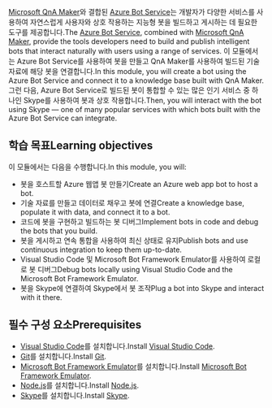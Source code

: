 <span data-ttu-id="15b14-101">[Microsoft QnA Maker](https://www.qnamaker.ai/)와 결합된 [Azure Bot Service](https://azure.microsoft.com/en*us/services/bot*service/)는 개발자가 다양한 서비스를 사용하여 자연스럽게 사용자와 상호 작용하는 지능형 봇을 빌드하고 게시하는 데 필요한 도구를 제공합니다.</span><span class="sxs-lookup"><span data-stu-id="15b14-101">The [Azure Bot Service](https://azure.microsoft.com/en*us/services/bot*service/), combined with [Microsoft QnA Maker](https://www.qnamaker.ai/), provide the tools developers need to build and publish intelligent bots that interact naturally with users using a range of services.</span></span> <span data-ttu-id="15b14-102">이 모듈에서는 Azure Bot Service를 사용하여 봇을 만들고 QnA Maker를 사용하여 빌드된 기술 자료에 해당 봇을 연결합니다.</span><span class="sxs-lookup"><span data-stu-id="15b14-102">In this module, you will create a bot using the Azure Bot Service and connect it to a knowledge base built with QnA Maker.</span></span> <span data-ttu-id="15b14-103">그런 다음, Azure Bot Service로 빌드된 봇이 통합할 수 있는 많은 인기 서비스 중 하나인 Skype를 사용하여 봇과 상호 작용합니다.</span><span class="sxs-lookup"><span data-stu-id="15b14-103">Then, you will interact with the bot using Skype — one of many popular services with which bots built with the Azure Bot Service can integrate.</span></span>

## <a name="learning-objectives"></a><span data-ttu-id="15b14-104">학습 목표</span><span class="sxs-lookup"><span data-stu-id="15b14-104">Learning objectives</span></span>

<span data-ttu-id="15b14-105">이 모듈에서는 다음을 수행합니다.</span><span class="sxs-lookup"><span data-stu-id="15b14-105">In this module, you will:</span></span>

- <span data-ttu-id="15b14-106">봇을 호스트할 Azure 웹앱 봇 만들기</span><span class="sxs-lookup"><span data-stu-id="15b14-106">Create an Azure web app bot to host a bot.</span></span>
- <span data-ttu-id="15b14-107">기술 자료를 만들고 데이터로 채우고 봇에 연결</span><span class="sxs-lookup"><span data-stu-id="15b14-107">Create a knowledge base, populate it with data, and connect it to a bot.</span></span>
- <span data-ttu-id="15b14-108">코드에 봇을 구현하고 빌드하는 봇 디버그</span><span class="sxs-lookup"><span data-stu-id="15b14-108">Implement bots in code and debug the bots that you build.</span></span>
- <span data-ttu-id="15b14-109">봇을 게시하고 연속 통합을 사용하여 최신 상태로 유지</span><span class="sxs-lookup"><span data-stu-id="15b14-109">Publish bots and use continuous integration to keep them up-to-date.</span></span>
- <span data-ttu-id="15b14-110">Visual Studio Code 및 Microsoft Bot Framework Emulator를 사용하여 로컬로 봇 디버그</span><span class="sxs-lookup"><span data-stu-id="15b14-110">Debug bots locally using Visual Studio Code and the Microsoft Bot Framework Emulator.</span></span>
- <span data-ttu-id="15b14-111">봇을 Skype에 연결하여 Skype에서 봇 조작</span><span class="sxs-lookup"><span data-stu-id="15b14-111">Plug a bot into Skype and interact with it there.</span></span>

## <a name="prerequisites"></a><span data-ttu-id="15b14-112">필수 구성 요소</span><span class="sxs-lookup"><span data-stu-id="15b14-112">Prerequisites</span></span>

- <span data-ttu-id="15b14-113">[Visual Studio Code](http://code.visualstudio.com)를 설치합니다.</span><span class="sxs-lookup"><span data-stu-id="15b14-113">Install [Visual Studio Code](http://code.visualstudio.com).</span></span>
- <span data-ttu-id="15b14-114">[Git](https://git-scm.com)를 설치합니다.</span><span class="sxs-lookup"><span data-stu-id="15b14-114">Install [Git](https://git-scm.com).</span></span>
- <span data-ttu-id="15b14-115">[Microsoft Bot Framework Emulator](https://emulator.botframework.com/)를 설치합니다.</span><span class="sxs-lookup"><span data-stu-id="15b14-115">Install [Microsoft Bot Framework Emulator](https://emulator.botframework.com/).</span></span>
- <span data-ttu-id="15b14-116">[Node.js](https://nodejs.org)를 설치합니다.</span><span class="sxs-lookup"><span data-stu-id="15b14-116">Install [Node.js](https://nodejs.org).</span></span>
- <span data-ttu-id="15b14-117">[Skype](https://www.skype.com/en/download-skype/skype-for-computer/)를 설치합니다.</span><span class="sxs-lookup"><span data-stu-id="15b14-117">Install [Skype](https://www.skype.com/en/download-skype/skype-for-computer/).</span></span>
